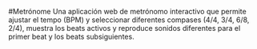 #Metrónome  Una aplicación web de metrónomo interactivo que permite ajustar el tempo (BPM) y seleccionar diferentes compases (4/4, 3/4, 6/8, 2/4), muestra los beats activos y reproduce sonidos diferentes para el primer beat y los beats subsiguientes.
